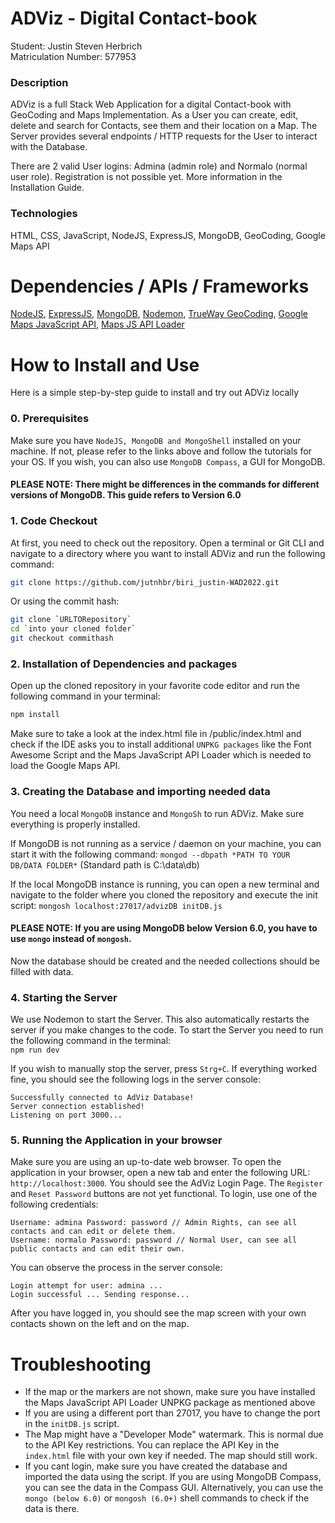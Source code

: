# ADViz - Digital Contact-book

Student: Justin Steven Herbrich \
Matriculation Number: 577953 

### Description
ADViz is a full Stack Web Application for a digital Contact-book with GeoCoding and Maps Implementation.
As a User you can create, edit, delete and search for Contacts, see them and their location on a Map. The Server provides 
several endpoints / HTTP requests for the User to interact with the Database.

There are 2 valid User logins: Admina (admin role) and Normalo (normal user role). Registration is not possible yet.
More information in the Installation Guide.
### Technologies
HTML, CSS, JavaScript, NodeJS, ExpressJS, MongoDB, GeoCoding, Google Maps API
# Dependencies / APIs / Frameworks

[NodeJS](https://nodejs.org/en/), 
[ExpressJS](https://expressjs.com/), 
[MongoDB](https://www.mongodb.com/),
[Nodemon](https://nodemon.io/),
[TrueWay GeoCoding](https://rapidapi.com/trueway/api/trueway-geocoding/),
[Google Maps JavaScript API](https://developers.google.com/maps/documentation/javascript/overview),
[Maps JS API Loader](https://www.npmjs.com/package/@googlemaps/js-api-loader)

# How to Install and Use
Here is a simple step-by-step guide to install and try out ADViz locally
### 0. Prerequisites
Make sure you have ````NodeJS, MongoDB and MongoShell```` installed on your machine. If not, please refer to the links above 
and follow the tutorials for your OS.
If you wish, you can also use ````MongoDB Compass````, a GUI for MongoDB.

#### PLEASE NOTE: There might be differences in the commands for different versions of MongoDB. This guide refers to Version 6.0

### 1. Code Checkout
At first, you need to check out the repository. Open a terminal or Git CLI and navigate to a directory where you want to install ADViz
and run the following command:
```bash
git clone https://github.com/jutnhbr/biri_justin-WAD2022.git
```
Or using the commit hash: 
```bash
git clone `URLTORepository`
cd `into your cloned folder`
git checkout commithash
```
### 2. Installation of Dependencies and packages
Open up the cloned repository in your favorite code editor and run the following command in your terminal:
```bash 
npm install
``` 
Make sure to take a look at the index.html file in /public/index.html and check
if the IDE asks you to install additional ```UNPKG packages``` like the Font Awesome Script and the Maps JavaScript API Loader which is needed to load the Google Maps API.

### 3. Creating the Database and importing needed data
You need a local ```MongoDB``` instance and ```MongoSh``` to run ADViz. Make sure everything is properly installed. 

If MongoDB is not running as a service / daemon on your machine, you can start it with the following command:
```mongod --dbpath *PATH TO YOUR DB/DATA FOLDER*``` (Standard path is C:\data\db)

If the local MongoDB instance is running, you can open a new terminal and navigate to the folder where you cloned the repository
and execute the init script:
```mongosh localhost:27017/advizDB initDB.js ```
#### PLEASE NOTE: If you are using MongoDB below Version 6.0, you have to use ```mongo``` instead of ```mongosh```.

Now the database should be created and the needed collections should be filled with data. 

### 4. Starting the Server
We use Nodemon to start the Server. This also automatically restarts the server if you make changes to the code.
To start the Server you need to run the following command in the terminal:  
```npm run dev```

If you wish to manually stop the server, press ```Strg+C```. If everything worked fine, 
you should see the following logs in the server console:
```
Successfully connected to AdViz Database!
Server connection established! 
Listening on port 3000... 
```
### 5. Running the Application in your browser
Make sure you are using an up-to-date web browser. To open the application in your browser, open a new tab and enter the following URL:
```http://localhost:3000```. You should see the AdViz Login Page. The ```Register``` and ```Reset Password``` buttons are not yet functional.
To login, use one of the following credentials:
```
Username: admina Password: password // Admin Rights, can see all contacts and can edit or delete them.
Username: normalo Password: password // Normal User, can see all public contacts and can edit their own.
```
You can observe the process in the server console:
```
Login attempt for user: admina ...
Login successful ... Sending response...
```
After you have logged in, you should see the map screen with your own contacts shown on the left and on the map.

# Troubleshooting
- If the map or the markers are not shown, make sure you have installed the Maps JavaScript API Loader UNPKG package as mentioned above
- If you are using a different port than 27017, you have to change the port in the ```initDB.js``` script.
- The Map might have a "Developer Mode" watermark. This is normal due to the API Key restrictions. You can replace the API Key in the ```index.html``` file with your own key if needed. The map should still work.
- If you cant login, make sure you have created the database and imported the data using the script. If you are using MongoDB Compass, you can see the data in the Compass GUI. Alternatively, you can use the ```mongo (below 6.0)``` or ```mongosh (6.0+)``` shell commands to check if the data is there.
